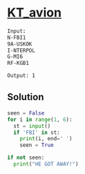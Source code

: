 # [KT_avion](https://open.kattis.com/problems/avion)



```txt
Input:
N-FBI1
9A-USKOK
I-NTERPOL
G-MI6
RF-KGB1

Output: 1
```

## Solution

```py
seen = False
for i in range(1, 6):
  st = input()
  if 'FBI' in st:
    print(i, end=' ')
    seen = True

if not seen:
  print("HE GOT AWAY!")
```
